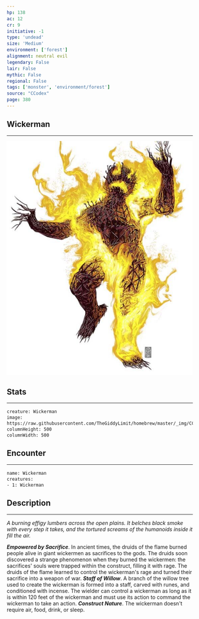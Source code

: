 ```yaml
---
hp: 138
ac: 12
cr: 9
initiative: -1
type: 'undead'    
size: 'Medium'
environment: ['forest']
alignment: neutral evil
legendary: False
lair: False
mythic: False
regional: False
tags: ['monster', 'environment/forest']
source: "CCodex"
page: 380
---
```


## Wickerman
---

![|600](https://raw.githubusercontent.com/TheGiddyLimit/homebrew/master/_img/CCodex/Wickerman.jpg)

## Stats
---

```statblock
creature: Wickerman
image: https://raw.githubusercontent.com/TheGiddyLimit/homebrew/master/_img/CCodex/wickerman_token.png
columnHeight: 500
columnWidth: 500
```

## Encounter
---

```encounter-table
name: Wickerman
creatures:
- 1: Wickerman
```

## Description
---
_A burning effigy lumbers across the open plains. It belches black smoke with every step it takes, and the tortured screams of the humanoids inside it fill the air._

**_Empowered by Sacrifice_**. In ancient times, the druids of the flame burned people alive in giant wickermen as sacrifices to the gods. The druids soon discovered a strange phenomenon when they burned the wickermen: the sacrifices' souls were trapped within the construct, filling it with rage. The druids of the flame learned to control the wickerman's rage and turned their sacrifice into a weapon of war.
**_Staff of Willow_**. A branch of the willow tree used to create the wickerman is formed into a staff, carved with runes, and conditioned with incense. The wielder can control a wickerman as long as it is within 120 feet of the wickerman and must use its action to command the wickerman to take an action.
**_Construct Nature_**. The wickerman doesn't require air, food, drink, or sleep.




